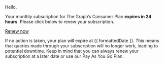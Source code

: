 Hello,

Your monthly subscription for The Graph’s Consumer Plan **expires in 24 hours**. Please click below to renew your subscription.

<a email-cta href="https://thegraph.com/billing/?show=renew">Renew now</a>

If no action is taken, your plan will expire at {{ formattedDate }}. This means that queries made through your subscription will no longer work, leading to potential downtime. Keep in mind that you can always renew your subscription at a later date or use our Pay As You Go Plan.

<subscriptions-footer />
